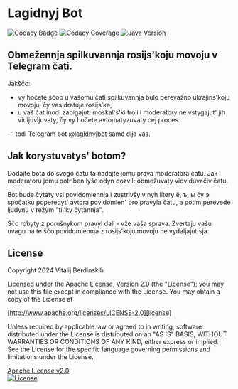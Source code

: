 # Lagidnyj Bot

[![Codacy Badge](https://app.codacy.com/project/badge/Grade/b9b50b8488734a498b84a47488d6b89f)](https://app.codacy.com/gh/vitalijr2/lagidnyjbot/dashboard?utm_source=gh&utm_medium=referral&utm_content=&utm_campaign=Badge_grade)
[![Codacy Coverage](https://app.codacy.com/project/badge/Coverage/b9b50b8488734a498b84a47488d6b89f)](https://app.codacy.com/gh/vitalijr2/lagidnyjbot/dashboard?utm_source=gh&utm_medium=referral&utm_content=&utm_campaign=Badge_coverage)
[![Java Version](https://img.shields.io/static/v1?label=java&message=17&color=blue&logo=java&logoColor=E23D28)](https://www.oracle.com/java/technologies/javase/jdk17-archive-downloads.html)

## Obmežennja spilkuvannja rosijs'koju movoju v Telegram čati.

Jakščo:

* vy hočete ščob u vašomu čati spilkuvannja bulo perevažno ukrajins'koju movoju, čy vas dratuje rosijs'ka,
* u vaš čat inodi zabigajut' moskal's'ki troli i moderatory ne vstygajut' jih vidljuvljuvaty, čy vy hočete
  avtomatyzuvaty cej proces

— todi Telegram bot [@lagidnyjbot](https://t.me/lagidnyjbot) same dlja vas.

## Jak korystuvatys' botom?

Dodajte bota do svogo čatu ta nadajte jomu prava moderatora čatu. Jak moderatoru jomu potriben lyše odyn dozvil:
obmežuvaty vidviduvačiv čatu.

Bot bude čytaty vsi povidomlennja i zustrivšy v nyh litery ё, ъ, ы čy э spočatku poperedyt' avtora povidomlen' pro
pravyla čatu, a potim perevede ljudynu v režym "til'ky čytannja".

Ščo robyty z porušnykom pravyl dali - vže vaša sprava. Zvertaju vašu uvagu na te ščo povidomlennja z rosijs'koju movoju
ne vydaljajut'sja.


## License

Copyright 2024 Vitalij Berdinskih

Licensed under the Apache License, Version 2.0 (the "License");
you may not use this file except in compliance with the License.
You may obtain a copy of the License at

[http://www.apache.org/licenses/LICENSE-2.0][license]

Unless required by applicable law or agreed to in writing, software
distributed under the License is distributed on an "AS IS" BASIS,
WITHOUT WARRANTIES OR CONDITIONS OF ANY KIND, either express or implied.
See the License for the specific language governing permissions and
limitations under the License.

[Apache License v2.0](LICENSE)  
[![License](https://img.shields.io/badge/license-Apache%202.0-blue.svg?style=flat)](http://www.apache.org/licenses/LICENSE-2.0.html)

[license]: http://www.apache.org/licenses/LICENSE-2.0 "Apache License, Version 2.0"
